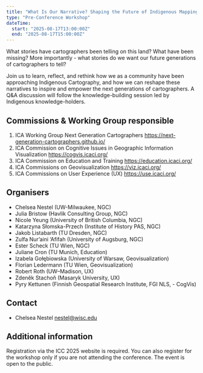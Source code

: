 ```yaml
---
title: "What Is Our Narrative? Shaping the Future of Indigenous Mapping"
type: "Pre-Conference Workshop"
dateTime:
  start: "2025-08-17T13:00:00Z"
  end: "2025-08-17T15:00:00Z"
---
```


What stories have cartographers been telling on this land? What have been missing? More importantly - what stories do we want our future generations of cartographers to tell?

Join us to learn, reflect, and rethink how we as a community have been approaching Indigenous Cartography, and how we can reshape these narratives to inspire and empower the next generations of cartographers. A Q&A discussion will follow the knowledge-building session led by Indigenous knowledge-holders.

## Commissions & Working Group responsible

1. ICA Working Group Next Generation Cartographers https://next-generation-cartographers.github.io/
1. ICA Commission on Cognitive Issues in Geographic Information Visualization https://cogvis.icaci.org/
1. ICA Commission on Education and Training https://education.icaci.org/
1. ICA Commissions on Geovisualization https://viz.icaci.org/
1. ICA Commissions on User Experience (UX) https://use.icaci.org/

## Organisers

- Chelsea Nestel (UW-Milwaukee, NGC)
- Julia Bristow (Havlik Consulting Group, NGC)
- Nicole Yeung (University of British Columbia, NGC)
- Katarzyna Słomska-Przech (Institute of History PAS, NGC)
- Jakob Listabarth (TU Dresden, NGC)
- Zulfa Nur’aini ‘Afifah (University of Augsburg, NGC)
- Ester Scheck (TU Wien, NGC)
- Juliane Cron (TU Munich, Education)
- Izabela Gołębiowska (University of Warsaw, Geovisualization)
- Florian Ledermann (TU Wien, Geovisualization)
- Robert Roth (UW–Madison, UX)
- Zdeněk Stachoň (Masaryk University, UX)
- Pyry Kettunen (Finnish Geospatial Research Institute, FGI NLS, - CogVis)

## Contact

- Chelsea Nestel nestel@wisc.edu

## Additional information

Registration via the ICC 2025 website is required. You can also register for the workshop only if you are not attending the conference. The event is open to the public.
